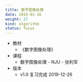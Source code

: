 ```yaml
---
title: 数字图像处理
date: 2019-01-16
weight: 27
kind: algorithm
status: focus
---
```


* 教材
  * 《数字图像处理》
* 课程
  * 数字图像处理 - NJU - 张利军
* 版本
  * v1.0 复习完成 2019-12-26